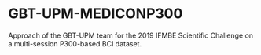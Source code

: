# GBT-UPM-MEDICONP300
Approach of the GBT-UPM team for the 2019 IFMBE Scientific Challenge on a multi-session P300-based BCI dataset.

